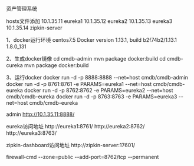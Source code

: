 资产管理系统

hosts文件添加
10.1.35.11 eureka1
10.1.35.12 eureka2
10.1.35.13 eureka3
10.1.35.14 zipkin-server


1、docker运行环境
centos7.5
Docker version 1.13.1, build b2f74b2/1.13.1
1.8.0_131

2、生成docker镜像
cd  cmdb-admin
mvn package docker:build
cd  cmdb-cureka
mvn package docker:build

3、运行docker
docker run -d -p 8888:8888 --net=host cmdb/cmdb-admin
docker run -d -p 8761:8761 -e PARAMS=eureka1 --net=host cmdb/cmdb-eureka
docker run -d -p 8762:8762 -e PARAMS=eureka2 --net=host cmdb/cmdb-eureka
docker run -d -p 8763:8763 -e PARAMS=eureka3 --net=host cmdb/cmdb-eureka

admin
http://10.1.35.11:8888/

eureka访问地址
http://eureka1:8761/
http://eureka2:8762/
http://eureka3:8763/

zipkin-dashboard访问地址
http://zipkin-server:17601/


firewall-cmd --zone=public --add-port=8762/tcp --permanent